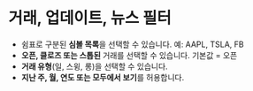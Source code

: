 # **거래, 업데이트, 뉴스 필터**

- 쉼표로 구분된 **심볼 목록**을 선택할 수 있습니다. 예: AAPL, TSLA, FB
- **오픈, 클로즈 또는 스톱된** 거래를 선택할 수 있습니다. 기본값 = 오픈
- **거래 유형**(일, 스윙, 롱)을 선택할 수 있습니다.
- **지난 주, 월, 연도 또는 모두에서 보기**를 허용합니다.
